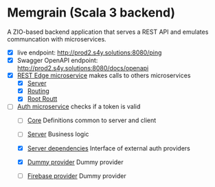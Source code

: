 # Memgrain (Scala 3 backend)

A ZIO-based backend application that serves a REST API and emulates communcation with microservices.

 - [x] live endpoint: http://prod2.s4y.solutions:8080/ping
 - [x] Swagger OpenAPI endpoint: http://prod2.s4y.solutions:8080/docs/openapi
 - [x] [REST Edge microservice](edge-service) makes calls to others microservices
   - [x] [Server](edge-service/rest/src/main/scala/solutions/s4y/memgrain/edge/rest/EdgeRest.scala)
   - [x] [Routing](edge-service/rest/src/main/scala/solutions/s4y/memgrain/edge/rest/routes/diagnostic.scala)
   - [x] [Root Routt](edge-service/rest/src/main/scala/solutions/s4y/memgrain/edge/rest/routes/root.scala)
- [ ] [Auth microservice](auth-service) checks if a token is valid
  - [ ] [Core](auth-service/core/src/main/scala/solutions/s4y/memgrain/auth/AuthToken.scala) Definitions common to server and client
  - [ ] [Server](auth-service/server/default/src/main/scala/solutions/s4y/memgrain/auth/Auth.scala) Business logic
  - [x] [Server dependencies](auth-service/server/default/src/main/scala/solutions/s4y/memgrain/auth/dependencies/AuthStatusProvider.scala) Interface of external auth providers
  - [x] [Dummy provider](auth-service/server/providers/dummy/src/main/scala/solutions/s4y/memgrain/auth/dummy/DummyAuthStatusProvider.scala) Dummy provider
  - [ ] [Firebase provider](auth-service/server/providers/firebase) Dummy provider

